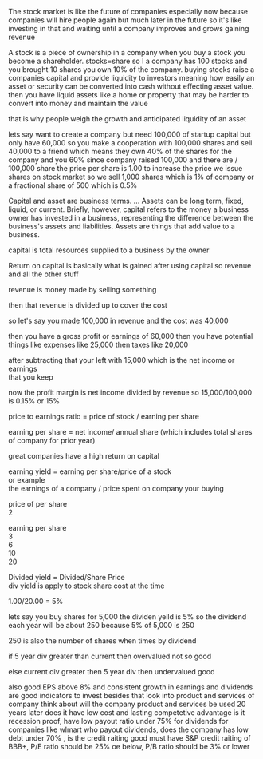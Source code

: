 The stock market is like the future of companies especially now because companies will hire people again but much later in the future so it's like investing in that and waiting until a company improves and grows gaining revenue  
  
A stock is a piece of ownership in a company when you buy a stock you become a shareholder. stocks=share so I a company has 100 stocks and you brought 10 shares you own 10% of the company. buying stocks raise a companies capital and provide liquidity to investors meaning how easily an asset or security can be converted into cash without effecting asset value. then you have liquid assets like a home or property that may be harder to convert into money and maintain the value  
  
that is why people weigh the growth and anticipated liquidity of an asset  
  
lets say want to create a company but need 100,000 of startup capital but only have 60,000 so you make a cooperation with 100,000 shares and sell 40,000 to a friend which means they own 40% of the shares for the company and you 60% since company raised 100,000 and there are / 100,000 share the price per share is 1.00 to increase the price we issue shares on stock market so we sell 1,000 shares which is 1% of company or a fractional share of 500 which is 0.5%  
  
Capital and asset are business terms. ... Assets can be long term, fixed, liquid, or current. Briefly, however, capital refers to the money a business owner has invested in a business, representing the difference between the business's assets and liabilities. Assets are things that add value to a business.  
  
capital is total resources supplied to a business by the owner  
  
Return on capital is basically what is gained after using capital so revenue and all the other stuff  
  
  
  
  
revenue is money made by selling something  
  
then that revenue is divided up to cover the cost  
  
so let's say you made 100,000 in revenue and the cost was 40,000  
  
then you have a gross profit or earnings of 60,000 then you have potential things like expenses like 25,000 then taxes like 20,000  
  
after subtracting that your left with 15,000 which is the net income or earnings  
that you keep  
  
  
now the profit margin is net income divided by revenue so 15,000/100,000  
is 0.15% or 15%  
  
  
price to earnings ratio = price of stock / earning per share  
  
earning per share = net income/ annual share (which includes total shares of company for prior year)  
  
great companies have a high return on capital  
  
earning yield = earning per share/price of a stock  
or example  
the earnings of a company / price spent on company your buying  
  
price of per share  
2  
  
earning per share  
3  
6  
10  
20  
  
Divided yield = Divided/Share Price  
div yield is apply to stock share cost at the time  
  
1.00/20.00 = 5%  
  
lets say you buy shares for 5,000 the dividen yeild is 5% so the dividend each year will be about 250 because 5% of 5,000 is 250  
  
250 is also the number of shares when times by dividend  
  
  
  
if 5 year div greater than current then overvalued not so good  
  
else current div greater then 5 year div then undervalued good  
  
also good EPS above 8% and consistent growth in earnings and dividends are good indicators to invest besides that look into product and services of company think about will the company product and services be used 20 years later does it have low cost and lasting competetive advantage is it recession proof, have low payout ratio under 75% for dividends for companies like wlmart who payout dividends, does the company has low debt under 70% , is the credit raiting good must have S&P credit raiting of BBB+, P/E ratio should be 25% oe below, P/B ratio should be 3% or lower